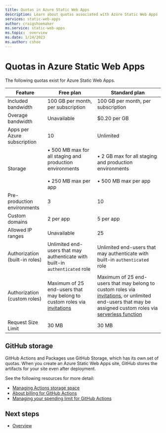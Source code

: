 ```yaml
---
title: Quotas in Azure Static Web Apps
description: Learn about quotas associated with Azure Static Web Apps
services: static-web-apps
author: craigshoemaker
ms.service: static-web-apps
ms.topic:  overview
ms.date: 1/24/2023
ms.author: cshoe
---
```


# Quotas in Azure Static Web Apps

The following quotas exist for Azure Static Web Apps.

| Feature                     | Free plan        | Standard plan |
|-----------------------------|------------------|---------------|
| Included bandwidth          | 100 GB per month, per subscription | 100 GB per month, per subscription |
| Overage bandwidth           | Unavailable      | $0.20 per GB |
| Apps per Azure subscription | 10               | Unlimited |
| Storage | • 500 MB max for all staging and production environments<br><br>• 250 MB max per app | • 2 GB max for all staging and production environments<br><br>• 500 MB max per app |
| Pre-production environments | 3                | 10 |
| Custom domains              | 2 per app        | 5 per app |
| Allowed IP ranges           | Unavailable      | 25 |
| Authorization (built-in roles) | Unlimited end-users that may authenticate with built-in `authenticated` role | Unlimited end-users that may authenticate with built-in `authenticated` role |
| Authorization (custom roles) | Maximum of 25 end-users that may belong to custom roles via [invitations](authentication-custom.md#manage-roles) | Maximum of 25 end-users that may belong to custom roles via [invitations](authentication-custom.md#manage-roles), or unlimited end-users that may be assigned custom roles via [serverless function](authentication-custom.md#manage-roles) |
| Request Size Limit | 30 MB               | 30 MB |

## GitHub storage

GitHub Actions and Packages use GitHub Storage, which has its own set of quotas. When you create an Azure Static Web Apps site, GitHub stores the artifacts for your site even after deployment.

See the following resources for more detail:

- [Managing Actions storage space](https://github.community/t5/GitHub-Actions/Managing-Actions-storage-space/td-p/38944)
- [About billing for GitHub Actions](https://help.github.com/github/setting-up-and-managing-billing-and-payments-on-github/about-billing-for-github-actions#about-billing-for-github-actions)
- [Managing your spending limit for GitHub Actions](https://help.github.com/github/setting-up-and-managing-billing-and-payments-on-github/managing-your-spending-limit-for-github-actions)

## Next steps

- [Overview](overview.md)
